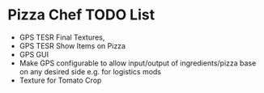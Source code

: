 # Pizza Chef TODO List
- GPS TESR Final Textures,
- GPS TESR Show Items on Pizza
- GPS GUI
- Make GPS configurable to allow input/output of ingredients/pizza base on any desired side e.g. for logistics mods
- Texture for Tomato Crop